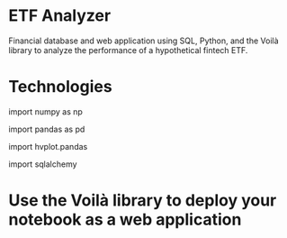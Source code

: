 # ETF Analyzer
Financial database and web application using SQL, Python, and the Voilà library to analyze the performance of a hypothetical fintech ETF.

# Technologies
import numpy as np

import pandas as pd

import hvplot.pandas

import sqlalchemy

# Use the Voilà library to deploy your notebook as a web application

